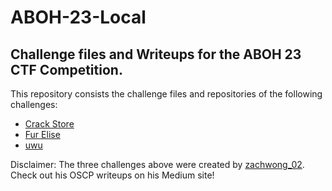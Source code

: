 # ABOH-23-Local

## Challenge files and Writeups for the ABOH 23 CTF Competition. 

This repository consists the challenge files and repositories of the following challenges:

* [Crack Store](Crack%20Store)
* [Fur Elise](Fur%20Elise)
* [uwu](uwu)

Disclaimer: The three challenges above were created by [zachwong_02](https://zachwong02.medium.com/). Check out his OSCP writeups on his Medium site!
